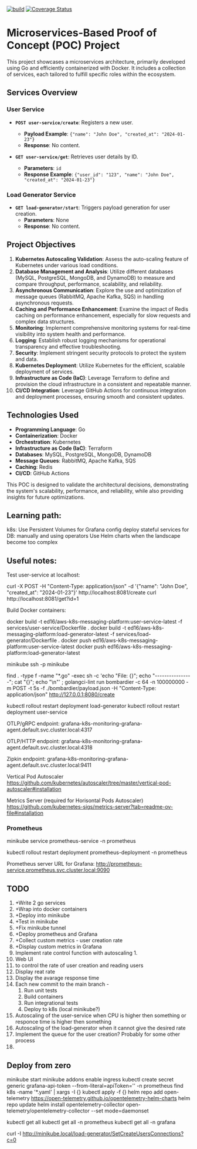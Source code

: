 [![build](https://github.com/ed16/aws-k8s-messaging-platform/actions/workflows/ci-cd.yml/badge.svg)](https://github.com/ed16/aws-k8s-messaging-platform/actions/workflows/ci-cd.yml)
[![Coverage Status](https://coveralls.io/repos/github/ed16/aws-k8s-messaging-platform/badge.svg)](https://coveralls.io/github/ed16/aws-k8s-messaging-platform)

# Microservices-Based Proof of Concept (POC) Project

This project showcases a microservices architecture, primarily developed using Go and efficiently containerized with Docker. It includes a collection of services, each tailored to fulfill specific roles within the ecosystem.

## Services Overview

### User Service

- **`POST user-service/create`**: Registers a new user.
  - **Payload Example**: `{"name": "John Doe", "created_at": "2024-01-23"}`
  - **Response**: No content.
  
- **`GET user-service/get`**: Retrieves user details by ID.
  - **Parameters**: `id`
  - **Response Example**: `{"user_id": "123", "name": "John Doe", "created_at": "2024-01-23"}`

### Load Generator Service

- **`GET load-generator/start`**: Triggers payload generation for user creation.
  - **Parameters**: None
  - **Response**: No content.

## Project Objectives

1. **Kubernetes Autoscaling Validation**: Assess the auto-scaling feature of Kubernetes under various load conditions.
2. **Database Management and Analysis**: Utilize different databases (MySQL, PostgreSQL, MongoDB, and DynamoDB) to measure and compare throughput, performance, scalability, and reliability.
3. **Asynchronous Communication**: Explore the use and optimization of message queues (RabbitMQ, Apache Kafka, SQS) in handling asynchronous requests.
4. **Caching and Performance Enhancement**: Examine the impact of Redis caching on performance enhancement, especially for slow requests and complex data structures.
5. **Monitoring**: Implement comprehensive monitoring systems for real-time visibility into system health and performance.
6. **Logging**: Establish robust logging mechanisms for operational transparency and effective troubleshooting.
7. **Security**: Implement stringent security protocols to protect the system and data.
8. **Kubernetes Deployment**: Utilize Kubernetes for the efficient, scalable deployment of services.
9. **Infrastructure as Code (IaC)**: Leverage Terraform to define and provision the cloud infrastructure in a consistent and repeatable manner.
10. **CI/CD Integration**: Leverage GitHub Actions for continuous integration and deployment processes, ensuring smooth and consistent updates.

## Technologies Used

- **Programming Language**: Go
- **Containerization**: Docker
- **Orchestration**: Kubernetes
- **Infrastructure as Code (IaC)**: Terraform
- **Databases**: MySQL, PostgreSQL, MongoDB, DynamoDB
- **Message Queues**: RabbitMQ, Apache Kafka, SQS
- **Caching**: Redis
- **CI/CD**: GitHub Actions

This POC is designed to validate the architectural decisions, demonstrating the system's scalability, performance, and reliability, while also providing insights for future optimizations.

## Learning path:
k8s:
  Use Persistent Volumes for Grafana config
  deploy stateful services for DB: manually and using operators
  Use Helm charts when the landscape become too complex

## Useful notes:

Test user-service at localhost:

  curl -X POST -H "Content-Type: application/json" -d '{"name": "John Doe", "created_at": "2024-01-23"}' http://localhost:8081/create
  curl http://localhost:8081/get?id=1

Build Docker containers:

  docker build -t ed16/aws-k8s-messaging-platform:user-service-latest -f services/user-service/Dockerfile .
  docker build -t ed16/aws-k8s-messaging-platform:load-generator-latest -f services/load-generator/Dockerfile .
  docker push ed16/aws-k8s-messaging-platform:user-service-latest
  docker push ed16/aws-k8s-messaging-platform:load-generator-latest

minikube ssh -p minikube

find . -type f -name "*.go" -exec sh -c 'echo "File: {}"; echo "----------------"; cat "{}"; echo "\n"' \;
golangci-lint run
bombardier -c 64 -n 100000000 -m POST -t 5s -f ./bombardier/payload.json -H "Content-Type: application/json" http://127.0.0.1:8080/create

kubectl rollout restart deployment load-generator
kubectl rollout restart deployment user-service 

OTLP/gRPC endpoint: grafana-k8s-monitoring-grafana-agent.default.svc.cluster.local:4317

OTLP/HTTP endpoint: grafana-k8s-monitoring-grafana-agent.default.svc.cluster.local:4318

Zipkin endpoint: grafana-k8s-monitoring-grafana-agent.default.svc.cluster.local:9411

Vertical Pod Autoscaler
https://github.com/kubernetes/autoscaler/tree/master/vertical-pod-autoscaler#installation

Metrics Server (required for Horisontal Pods Autoscaler)
https://github.com/kubernetes-sigs/metrics-server?tab=readme-ov-file#installation

### Prometheus
minikube service prometheus-service -n prometheus

kubectl rollout restart deployment prometheus-deployment -n prometheus

Prometheus server URL for Grafana:
http://prometheus-service.prometheus.svc.cluster.local:9090

## TODO

1. +Write 2 go services
2. +Wrap into docker containers
3. +Deploy into minikube
4. +Test in minikube
5. +Fix minikube tunnel
6. +Deploy prometheus and Grafana
7. +Collect custom metrics - user creation rate
8. +Display custom metrics in Grafana
9. Implement rate control function with autoscaling
   1.  
10. Web UI 
   1.  to control the rate of user creation and reading users
   2.  Display reat rate
   3.  Display the avarage response time
11. Each new commit to the main branch - 
    1.  Run unit tests
    2.  Build containers
    3.  Run integrational tests
    4.  Deploy to k8s (local minikube?)
12. Autoscaling of the user-service when CPU is higher then something or responce time is higher then something
13. Autoscaling of the load-generator when it cannot give the desired rate
14. Implement the queue for the user creation? Probably for some other process
15. 


## Deploy from zero
minikube start
minikube addons enable ingress
kubectl create secret generic grafana-api-token --from-literal=apiToken='<Your Grafana.com API Token>' -n prometheus
find k8s -name '*.yaml' | xargs -I {} kubectl apply -f {}
helm repo add open-telemetry https://open-telemetry.github.io/opentelemetry-helm-charts
helm repo update
helm install opentelemetry-collector open-telemetry/opentelemetry-collector --set mode=daemonset

kubectl get all
kubectl get all -n prometheus
kubectl get all -n grafana




curl -I http://minikube.local/load-generator/SetCreateUsersConnections?c=0
